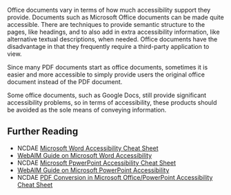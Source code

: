 Office documents vary in terms of how much accessibility support they provide. Documents such as Microsoft Office documents can be made quite accessible. There are techniques to provide semantic structure to the pages, like headings, and to also add in extra accessibility information, like alternative textual descriptions, when needed. Office documents have the disadvantage in that they frequently require a third-party application to view.

Since many PDF documents start as office documents, sometimes it is easier and more accessible to simply provide users the original office document instead of the PDF document.

Some office documents, such as Google Docs, still provide significant accessibility problems, so in terms of accessibility, these products should be avoided as the sole means of conveying information.

Further Reading
---------------

-   NCDAE [Microsoft Word Accessibility Cheat Sheet](http://ncdae.org/resources/cheatsheets/word.php)
-   [WebAIM Guide on Microsoft Word Accessibility](http://webaim.org/techniques/word/)
-   NCDAE [Microsoft PpwerPoint Accessibility Cheat Sheet](http://ncdae.org/resources/cheatsheets/powerpoint.php)
-   [WebAIM Guide on Microsoft PowerPoint Accessibility](http://webaim.org/techniques/powerpoint/)
-   NCDAE [PDF Conversion in Microsoft Office/PowerPoint Accessibility Cheat Sheet](http://ncdae.org/resources/cheatsheets/pdf.php)

